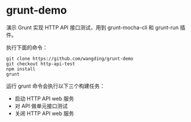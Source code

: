 # grunt-demo
演示 Grunt 实现 HTTP API 接口测试，用到 grunt-mocha-cli 和 grunt-run 插件。

 执行下面的命令：

 ```
 git clone https://github.com/wangding/grunt-demo
 git checkout http-api-test
 npm install
 grunt
 ```

  运行 grunt 命令会执行以下三个构建任务：
  - 启动 HTTP API web 服务
  - 对 API 做单元接口测试
  - 关闭 HTTP API web 服务


 ```
 ```
